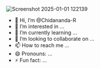 ![Screenshot 2025-01-01 122139](https://github.com/user-attachments/assets/5e51e17f-d7c1-4aca-af74-7dcd9f3753aa)
- 👋 Hi, I’m @Chidananda-R
- 👀 I’m interested in ...
- 🌱 I’m currently learning ...
- 💞️ I’m looking to collaborate on ...
- 📫 How to reach me ...
- 😄 Pronouns: ...
- ⚡ Fun fact: ...

<!---
Chidananda-R/Chidananda-R is a ✨ special ✨ repository because its `README.md` (this file) appears on your GitHub profile.
You can click the Preview link to take a look at your changes.
--->
